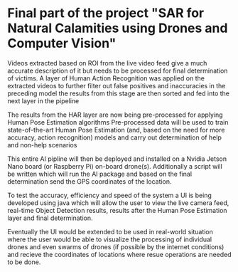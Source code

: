 # Final part of the project "SAR for Natural Calamities using Drones and Computer Vision"

Videos extracted based on ROI from the live video feed give a much accurate description of it but needs to be processed for final determination of victims.
A layer of Human Action Recognition was applied on the extracted videos to further filter out false positives and inaccuracies in the preceding model the results from this stage are then sorted and fed into the next layer in the pipeline

The results from the HAR layer are now being pre-processed for applying Human Pose Estimation algorithms
Pre-processed data will be used to train state-of-the-art Human Pose Estimation (and, based on the need for more accuracy, action recognition) models and carry out determination of help and non-help scenarios

This entire AI pipline will then be deployed and installed on a Nvidia Jetson Nano board (or Raspberry Pi) on-board drone(s). Additionally a script will be written which will run the AI package and based on the final determination send the GPS coordinates of the location.

To test the accuracy, efficiency and speed of the system a UI is being developed using java which will allow the user to view the live camera feed, real-time Object Detection results, results after the Human Pose Estimation layer and final determination. 

Eventually the UI would be extended to be used in real-world situation where the user would be able to visualize the processing of individual drones and even swarms of drones (if possible by the internet conditions) and recieve the coordinates of locations where resue operations are needed to be done.